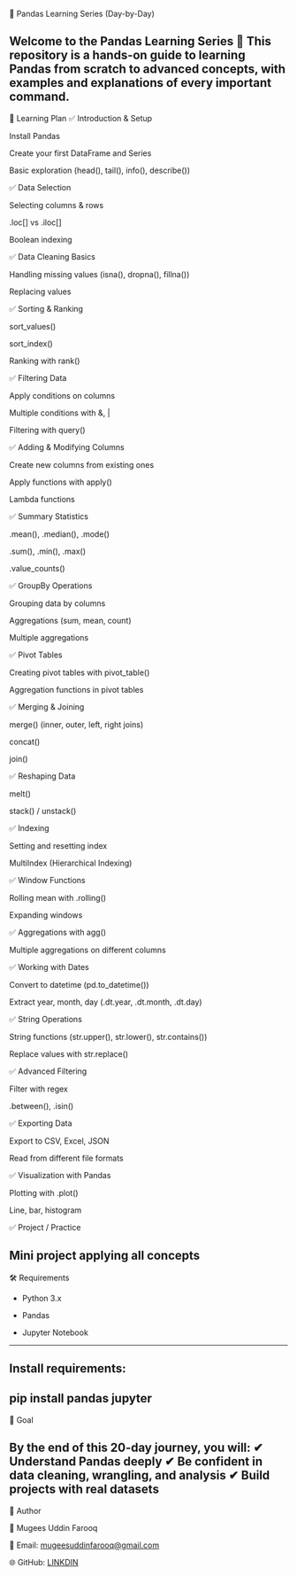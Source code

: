 📘 Pandas Learning Series (Day-by-Day)

Welcome to the Pandas Learning Series 🚀
This repository is a hands-on guide to learning Pandas from scratch to advanced concepts, with examples and explanations of every important command.
---
📅 Learning Plan
✅ Introduction & Setup

Install Pandas

Create your first DataFrame and Series

Basic exploration (head(), tail(), info(), describe())

✅ Data Selection

Selecting columns & rows

.loc[] vs .iloc[]

Boolean indexing

✅ Data Cleaning Basics

Handling missing values (isna(), dropna(), fillna())

Replacing values

✅ Sorting & Ranking

sort_values()

sort_index()

Ranking with rank()

✅ Filtering Data

Apply conditions on columns

Multiple conditions with &, |

Filtering with query()

✅ Adding & Modifying Columns

Create new columns from existing ones

Apply functions with apply()

Lambda functions

✅ Summary Statistics

.mean(), .median(), .mode()

.sum(), .min(), .max()

.value_counts()

✅ GroupBy Operations

Grouping data by columns

Aggregations (sum, mean, count)

Multiple aggregations

✅ Pivot Tables

Creating pivot tables with pivot_table()

Aggregation functions in pivot tables

✅ Merging & Joining

merge() (inner, outer, left, right joins)

concat()

join()

✅ Reshaping Data

melt()

stack() / unstack()

✅ Indexing

Setting and resetting index

MultiIndex (Hierarchical Indexing)

✅ Window Functions

Rolling mean with .rolling()

Expanding windows

✅ Aggregations with agg()

Multiple aggregations on different columns

✅ Working with Dates

Convert to datetime (pd.to_datetime())

Extract year, month, day (.dt.year, .dt.month, .dt.day)

✅ String Operations

String functions (str.upper(), str.lower(), str.contains())

Replace values with str.replace()

✅ Advanced Filtering

Filter with regex

.between(), .isin()

✅ Exporting Data

Export to CSV, Excel, JSON

Read from different file formats

✅ Visualization with Pandas

Plotting with .plot()

Line, bar, histogram

✅ Project / Practice

Mini project applying all concepts
---
🛠 Requirements

* Python 3.x

* Pandas

* Jupyter Notebook
---
## Install requirements:
pip install pandas jupyter
---
🎯 Goal

By the end of this 20-day journey, you will:
✔ Understand Pandas deeply
✔ Be confident in data cleaning, wrangling, and analysis
✔ Build projects with real datasets
---
🌟 Author

👤 Mugees Uddin Farooq

📧 Email: mugeesuddinfarooq@gmail.com

🌐 GitHub: [LINKDIN](mugeesuddin16)

